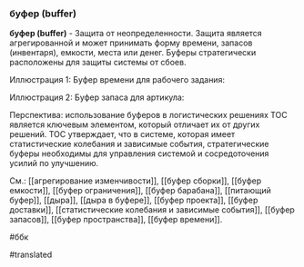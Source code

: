 ### буфер (buffer)

**буфер (buffer)** - Защита от неопределенности. Защита является агрегированной и может принимать форму времени, запасов (инвентаря), емкости, места или денег. Буферы стратегически расположены для защиты системы от сбоев.

Иллюстрация 1: Буфер времени для рабочего задания:

Иллюстрация 2: Буфер запаса для артикула:

Перспектива: использование буферов в логистических решениях TOC является ключевым элементом, который отличает их от других решений. TOC утверждает, что в системе, которая имеет статистические колебания и зависимые события, стратегические буферы необходимы для управления системой и сосредоточения усилий по улучшению.

См.: [[агрегирование изменчивости]], [[буфер сборки]], [[буфер емкости]], [[буфер ограничения]], [[буфер барабана]], [[питающий буфер]], [[дыра]], [[дыра в буфере]], [[буфер проекта]], [[буфер доставки]], [[статистические колебания и зависимые события]], [[буфер запасов]], [[буфер пространства]], [[буфер времени]].

#ббк

#translated
